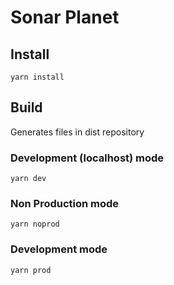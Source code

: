 # Sonar Planet

## Install
```
yarn install
```

## Build
Generates files in dist repository

### Development (localhost) mode
```
yarn dev
```

### Non Production mode
```
yarn noprod
```

### Development mode
```
yarn prod
```

